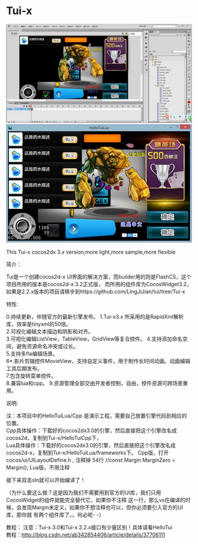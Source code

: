 Tui-x
=====

![](picture/pic1.jpg)
![](picture/pic2.jpg)

This Tui-x cocos2dx 3.x version,more light,more sample,more flexible

简介：

Tui是一个创建cocos2d-x UI界面的解决方案，而builder用的则是FlashCS，这个项目所用的版本是cocos2d-x 3.2正式版，
而所用的组件库为CocosWidget3.2，如果是2.2.x版本的项目请移步到https://github.com/LingJiJian/tui/tree/Tui-x

特性:

0.持续更新，伴随官方的最新引擎发布。
1.Tui-x3.x 所采用的是RapidXml解析库，效率是tinyxml的50倍。		
2.可视化编辑文本描边和阴影和对齐。							
3.可视化编辑ListView，TableView，GridView等复合控件。
4.支持添加命名空间，避免资源命名冲突或过长。											
5.支持多fla编辑场景。																		
6*.影片剪辑控件MovieView，支持自定义事件，用于制作长时间动画。动画编辑工具后期发布。	
7.包含旋转菜单控件。		
8.兼容lua和cpp。
9.资源管理全部交由开发者控制，自由，控件资源可跨场景重用。						

说明:

注：本项目中的HelloTuiLua/Cpp 是演示工程，需要自己放置引擎代码到相应的位置。					
Cpp具体操作：下载好的cocos2dx3.0的引擎，然后直接把这个引擎改名成cocos2d，复制到Tui-x/HelloTuiCpp下，			
Lua具体操作：下载好的cocos2dx3.0的引擎，然后直接把这个引擎改名成cocos2d-x，复制到Tui-x/HelloTuiLua/frameworks下。
Cpp版，打开cocos/ui/UILayoutDefine.h , 注释掉 54行 //const Margin MarginZero = Margin(); 
Lua版，不用注释

接下来双击sln就可以开始编译了！

（为什么要这么做？这是因为我们不需要用到官方的UI库，我们只用CocosWidget的组件就能完全替代它，如果你不注释
这一行，那么vs在编译的时候，会发现Margin未定义，如果你不想注释也可以，但你必须要引入官方的UI库，那你就
有两个组件库了。。何必呢- -）

教程：
注意：Tui-x 3.0和Tui-x 2.2.x接口有少量区别！具体请看HelloTui							
教程：http://blog.csdn.net/ab342854406/article/details/37706111
